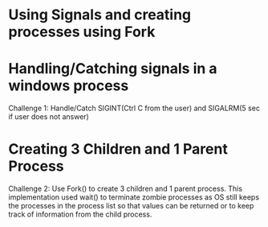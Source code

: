 # Using Signals and creating processes using Fork



# Handling/Catching signals in a windows process

Challenge 1: Handle/Catch SIGINT(Ctrl C from the user) and SIGALRM(5 sec if user does not answer)


# Creating 3 Children and 1 Parent Process

Challenge 2: Use Fork() to create 3 children and 1 parent process. This implementation used wait() to terminate zombie processes as OS still keeps the processes in the process list so that values can be returned or to keep track of information from the child process.
